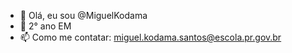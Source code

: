 - 👋 Olá, eu sou @MiguelKodama
- 🌱 2° ano EM
- 📫 Como me contatar: miguel.kodama.santos@escola.pr.gov.br
